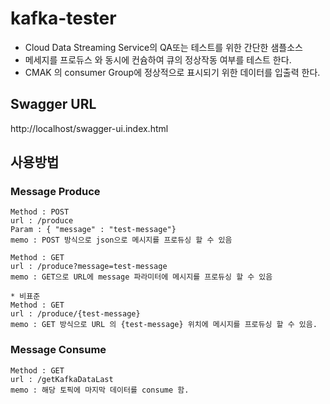 # kafka-tester
- Cloud Data Streaming Service의 QA또는 테스트를 위한 간단한 샘플소스 
- 메세지를 프로듀스 와 동시에 컨슘하여 큐의 정상작동 여부를 테스트 한다.
- CMAK 의 consumer Group에 정상적으로 표시되기 위한 데이터를 입출력 한다. 

## Swagger URL 
http://localhost/swagger-ui.index.html

## 사용방법
### Message Produce
```
Method : POST
url : /produce 
Param : { "message" : "test-message"}
memo : POST 방식으로 json으로 메시지를 프로듀싱 할 수 있음
```
```
Method : GET
url : /produce?message=test-message
memo : GET으로 URL에 message 파라미터에 메시지를 프로듀싱 할 수 있음
```
```
* 비표준
Method : GET
url : /produce/{test-message}
memo : GET 방식으로 URL 의 {test-message} 위치에 메시지를 프로듀싱 할 수 있음. 
```

### Message Consume
```
Method : GET
url : /getKafkaDataLast
memo : 해당 토픽에 마지막 데이터를 consume 함. 
```


